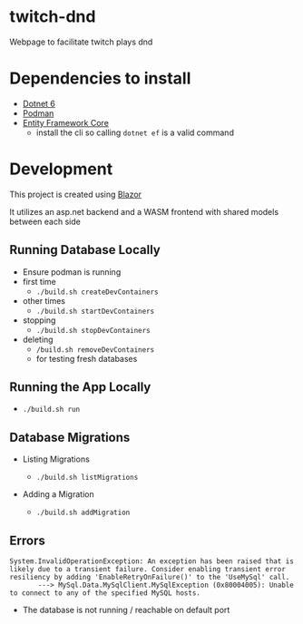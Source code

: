 # twitch-dnd
Webpage to facilitate twitch plays dnd

# Dependencies to install
* [Dotnet 6](https://dotnet.microsoft.com/en-us/download/dotnet/6.0)
* [Podman](https://podman.io/getting-started/)
* [Entity Framework Core](https://docs.microsoft.com/en-us/ef/core/get-started/overview/first-app?tabs=netcore-cli)
  * install the cli so calling `dotnet ef` is a valid command

# Development
This project is created using [Blazor](https://dotnet.microsoft.com/learn/aspnet/blazor-tutorial/install)

It utilizes an asp.net backend and a WASM frontend with shared models between each side
 ## Running Database Locally
* Ensure podman is running
* first time
  * `./build.sh createDevContainers`
* other times
  * `./build.sh startDevContainers`
* stopping
  * `./build.sh stopDevContainers`
* deleting
  * `/build.sh removeDevContainers`
  * for testing fresh databases

## Running the App Locally
* `./build.sh run`

## Database Migrations
* Listing Migrations
  * `./build.sh listMigrations`
 
* Adding a Migration
  * `./build.sh addMigration`

## Errors
```      
System.InvalidOperationException: An exception has been raised that is likely due to a transient failure. Consider enabling transient error resiliency by adding 'EnableRetryOnFailure()' to the 'UseMySql' call.
       ---> MySql.Data.MySqlClient.MySqlException (0x80004005): Unable to connect to any of the specified MySQL hosts.
```
* The database is not running / reachable on default port
